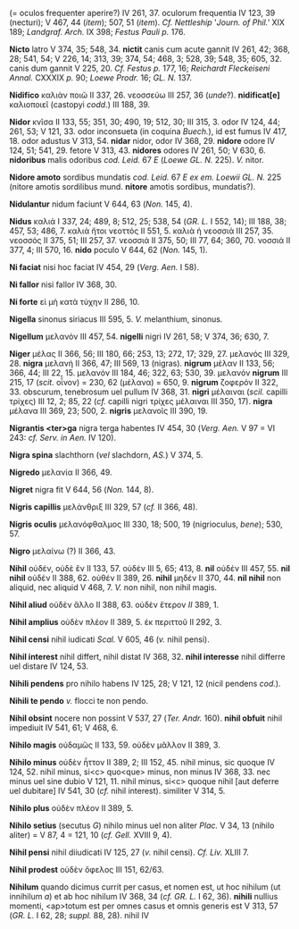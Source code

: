 (= oculos frequenter aperire?) IV 261, 37. oculorum frequentia IV 123,
39 (necturi); V 467, 44 (*item*); 507, 51 (*item*). *Cf. Nett­leship*
'*Journ. of Phil.'* XIX 189; *Land­graf. Arch.* IX 398; *Festus Pauli
p.* 176.

**Nicto** latro V 374, 35; 548, 34. **nictit** canis cum acute gannit IV
261, 42; 368, 28; 541, 54; V 226, 14; 313, 39; 374, 54; 468, 3; 528, 39;
548, 35; 605, 32. canis dum gannit V 225, 20. *Cf. Festus p.* 177, 16;
*Reichardt Fleckeiseni Annal.* CXXXIX *p.* 90; *Loewe Prodr.* 16; *GL.
N.* 137.

**Nidifico** καλιὰν ποιῶ II 337, 26. νεοσσεύω III 257, 36 (*unde*?).
**nidificat[e]** καλιοποιεῖ (castopyi *codd.*) III 188, 39.

**Nidor** κνῖσα II 133, 55; 351, 30; 490, 19; 512, 30; III 315, 3. odor
IV 124, 44; 261, 53; V 121, 33. odor inconsueta (in coquina *Buech.*),
id est fumus IV 417, 18. odor adustus V 313, 54. **nidar** nidor, odor
IV 368, 29. **nidore** odore IV 124, 51; 541, 29. fetore V 313, 43.
**nidores** odores IV 261, 50; V 630, 6. **nidoribus** malis odoribus
*cod. Leid.* 67 *E* (*Loewe GL. N.* 225). *V.* nitor.

**Nidore amoto** sordibus mundatis *cod. Leid.* 67 *E ex em. Loewii GL.
N.* 225 (nitore amotis sordilibus mund. **nitore** amotis sordibus,
mundatis?).

**Nidulantur** nidum faciunt V 644, 63 (*Non.* 145, 4).

**Nidus** καλιά I 337, 24; 489, 8; 512, 25; 538, 54 (*GR. L.* I 552,
14); III 188, 38; 457, 53; 486, 7. καλιὰ ἤτοι νεοττός II 551, 5. καλιὰ ἡ
νεοσσιά III 257, 35. νεοσσός II 375, 51; III 257, 37. νεοσσιά II 375,
50; III 77, 64; 360, 70. νοσσιά II 377, 4; III 570, 16. **nido** poculo
V 644, 62 (*Non.* 145, 1).

**Ni faciat** nisi hoc faciat IV 454, 29 (*Verg. Aen.* I 58).

**Ni fallor** nisi fallor IV 368, 30.

**Ni forte** εἰ μὴ κατὰ τύχην II 286, 10.

**Nigella** sinonus siriacus III 595, 5. *V.* melanthium, sinonus.

**Nigellum** μελανόν III 457, 54. **nigelli** nigri IV 261, 58; V 374,
36; 630, 7.

**Niger** μέλας II 366, 56; III 180, 66; 253, 13; 272, 17; 329, 27.
μελανός III 329, 28. **nigra** μελανή II 366, 47; III 569, 13 (nigras).
**nigrum** μέλαν II 133, 56; 366, 44; III 22, 15. μελανόν III 184, 46;
322, 63; 530, 39. μελανόν **nigrum** III 215, 17 (*scit.* οἶνον) = 230,
62 (μέλανα) = 650, 9. **nigrum** ζοφερόν II 322, 33. obscurum,
tenebrosum uel pullum IV 368, 31. **nigri** μέλαιναι (*scil.* capilli
τρίχες) III 12, 2; 85, 22 (*cf.* capilli nigri τρίχες μέλαιναι III
350, 17). **nigra** μέλανα III 369, 23; 500, 2. **nigris** μελανοῖς III
390, 19.

**Nigrantis \<ter\>ga** nigra terga habentes IV 454, 30 (*Verg. Aen.* V
97 = VI 243: *cf. Serv. in Aen.* IV 120).

**Nigra spina** slachthorn (*vel* slachdorn, *AS.*) V 374, 5.

**Nigredo** μελανία II 366, 49.

**Nigret** nigra fit V 644, 56 (*Non.* 144, 8).

**Nigris capillis** μελάνθριξ III 329, 57 (*cf.* II 366, 48).

**Nigris oculis** μελανόφθαλμος III 330, 18; 500, 19 (nigrioculus,
*bene*); 530, 57.

**Nigro** μελαίνω (?) II 366, 43.

**Nihil** οὐδέν, οὐδὲ ἕν II 133, 57. οὐδέν III 5, 65; 413, 8. **nil**
οὐδέν III 457, 55. **nil nihil** οὐδέν II 388, 62. οὐθέν II 389, 26.
**nihil** μηδέν II 370, 44. **nil nihil** non aliquid, nec aliquid V
468, 7. *V.* non nihil, non nihil magis.

**Nihil aliud** οὐδὲν ἄλλο II 388, 63. οὐδὲν ἕτερον *II* 389, 1.

**Nihil amplius** οὐδὲν πλέον II 389, 5. ἐκ περιττοῦ II 292, 3.

**Nihil censi** nihil iudicati *Scal.* V 605, 46 (*v.* nihil pensi).

**Nihil interest** nihil differt, nihil distat IV 368, 32. **nihil
interesse** nihil differre uel distare IV 124, 53.

**Nihili pendens** pro nihilo habens IV 125, 28; V 121, 12 (nicil
pendens *cod.*).

**Nihili te pendo** *v.* flocci te non pendo.

**Nihil obsint** nocere non possint V 537, 27 (*Ter. Andr.* 160).
**nihil obfuit** nihil impediuit IV 541, 61; V 468, 6.

**Nihilo magis** οὐδαμῶς II 133, 59. οὐδὲν μᾶλλον II 389, 3.

**Nihilo minus** οὐδὲν ἧττον II 389, 2; III 152, 45. nihil minus, sic
quoque IV 124, 52. nihil minus, si\<c\> quo\<que\> minus, non minus IV
368, 33. nec minus uel sine dubio V 121, 11. nihil minus, si\<c\> quoque
nihil [aut deferre uel dubitare] IV 541, 30 (*cf.* nihil interest).
similiter V 314, 5.

**Nihilo plus** οὐδὲν πλέον II 389, 5.

**Nihilo setius** (secutus *G*) nihilo minus uel non aliter *Plac.* V
34, 13 (nihilo aliter) = V 87, 4 = 121, 10 (*cf. Gell.* XVIII 9, 4).

**Nihil pensi** nihil diiudicati IV 125, 27 (*v.* nihil censi). *Cf.
Liv.* XLIII 7.

**Nihil prodest** οὐδὲν ὄφελος III 151, 62/63.

**Nihilum** quando dicimus currit per casus, et nomen est, ut hoc
nihilum (ut innihilum *a*) et ab hoc nihilum IV 368, 34 (*cf. GR. L.* I
62, 36). **nihili** nullius momenti, \<ap\>totum est per omnes casus et
omnis generis est V 313, 57 (*GR. L.* I 62, 28; *suppl.* 88, 28). nihil
IV
